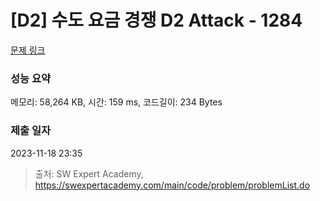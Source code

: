 # [D2] 수도 요금 경쟁 D2 Attack - 1284 

[문제 링크](https://swexpertacademy.com/main/code/problem/problemDetail.do?contestProbId=AV189xUaI8UCFAZN) 

### 성능 요약

메모리: 58,264 KB, 시간: 159 ms, 코드길이: 234 Bytes

### 제출 일자

2023-11-18 23:35



> 출처: SW Expert Academy, https://swexpertacademy.com/main/code/problem/problemList.do